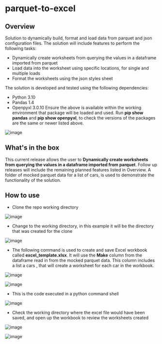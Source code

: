 # parquet-to-excel

## Overview
Solution to dynamically build, format and load data from parquet and json configuration files. The solution will include features to perform the following tasks:
- Dynamically create worksheets from querying the values in a dataframe imported from parquet
- Load data into the worksheet using specific locations, for single and multiple loads
- Format the worksheets using the json styles sheet

The solution is developed and tested using the following dependencies:
- Python 3.10
- Pandas 1.4
- Openpyxl 3.0.10
Ensure the above is available within the working environment that package will be loaded and used. Run **pip show pandas** and **pip show openpyxl**, to check the versions of the packages are the same or newer listed above.

![image](https://user-images.githubusercontent.com/59668937/184554267-63fc77b9-1711-4b4b-872a-8c0bb966e0e5.png)


## What's in the box
This current release allows the user to **Dynamically create worksheets from querying the values in a dataframe imported from parquet**. Follow up releases will include the remaining planned features listed in Overview. A folder of mocked parquet data for a list of cars, is used to demonstrate the functionality of the solution.

## How to use
- Clone the repo working directory 

![image](https://user-images.githubusercontent.com/59668937/184549343-ed8934b5-5e0d-4b7e-8af2-72267057b461.png)

- Change to the working directory, in this example it will be the directory that was created for the clone

![image](https://user-images.githubusercontent.com/59668937/184549511-d07549fe-569b-4caf-ac21-cc06217da2a8.png)

- The following command is used to create and save Excel workbook called **excel_template.xlsx**. It will use the **Make** column from the dataframe read in from the mocked parquet data. This column includes a list a cars , that will create a worksheet for each car in the workbook.

![image](https://user-images.githubusercontent.com/59668937/184554028-6f4be6c4-7931-4335-a629-9bce40d42000.png)


![image](https://user-images.githubusercontent.com/59668937/184550427-5de80561-ff53-42e6-bd24-f53bb25db62a.png)

- This is the code executed in a python command shell

![image](https://user-images.githubusercontent.com/59668937/184554099-d67491dc-756a-4bb4-a1d6-8d65231e664a.png)

- Check the working directory where the excel file would have been saved, and open up the workbook to review the worksheets created

![image](https://user-images.githubusercontent.com/59668937/184554140-879bb044-7087-4a3e-8680-77be052c84c2.png)


![image](https://user-images.githubusercontent.com/59668937/184554181-d322ebdf-4749-4a61-a5a1-faf26949b025.png)




